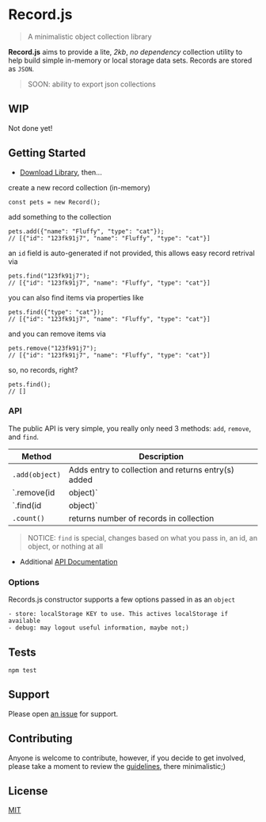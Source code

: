 # Record.js

> A minimalistic object collection library

**Record.js** aims to provide a lite, *2kb*, *no dependency* collection utility to help build simple in-memory or local storage data sets.  Records are stored as `JSON`.

> SOON: ability to export json collections

## WIP

Not done yet!

## Getting Started

- [Download Library](https://raw.githubusercontent.com/n2geoff/record.js/master/dist/record.min.js), then...


create a new record collection (in-memory)

    const pets = new Record();

add something to the collection

    pets.add({"name": "Fluffy", "type": "cat"});
    // [{"id": "123fk91j7", "name": "Fluffy", "type": "cat"}]

an `id` field is auto-generated if not provided, this allows easy record retrival via

    pets.find("123fk91j7");
    // [{"id": "123fk91j7", "name": "Fluffy", "type": "cat"}]

you can also find items via properties like

    pets.find({"type": "cat"});
    // [{"id": "123fk91j7", "name": "Fluffy", "type": "cat"}]

and you can remove items via

    pets.remove("123fk91j7");
    // [{"id": "123fk91j7", "name": "Fluffy", "type": "cat"}]

so, no records, right?

    pets.find();
    // []

### API

The public API is very simple, you really only need 3 methods: `add`, `remove`, and `find`.

| Method | Description |
|---|---|
| `.add(object)`       | Adds entry to collection and returns entry(s) added |
| `.remove(id|object)` | Removes entry(s) from collection and returns removed |
| `.find(id|object)`   | find all, find by id, or find by filter, returns array of entries |
| `.count()` | returns number of records in collection |

> NOTICE: `find` is special, changes based on what you pass in, an id, an object, or nothing at all  
- Additional [API Documentation](docs/api.md) 

### Options

Records.js constructor supports a few options passed in as an `object`

    - store: localStorage KEY to use. This actives localStorage if available
    - debug: may logout useful information, maybe not;) 

## Tests

    npm test

## Support

Please open [an issue](https://github.com/n2geoff/record.js/issues/new) for support.

## Contributing

Anyone is welcome to contribute, however, if you decide to get involved, please take a moment to review the [guidelines](CONTRIBUTING.md), there minimalistic;)

## License

[MIT](LICENSE)
